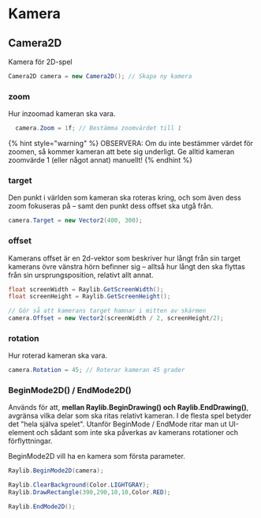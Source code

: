 # Kamera

## Camera2D

Kamera för 2D-spel

```csharp
Camera2D camera = new Camera2D(); // Skapa ny kamera
```

### zoom

Hur inzoomad kameran ska vara.

```csharp
  camera.Zoom = 1f; // Bestämma zoomvärdet till 1
```

{% hint style="warning" %}
OBSERVERA: Om du inte bestämmer värdet för zoomen, så kommer kameran att bete sig underligt. Ge alltid kameran zoomvärde 1 (eller något annat) manuellt!
{% endhint %}

### target

Den punkt i världen som kameran ska roteras kring, och som även dess zoom fokuseras på – samt den punkt dess offset ska utgå från.

```csharp
camera.Target = new Vector2(400, 300);
```

### offset

Kamerans offset är en 2d-vektor som beskriver hur långt från sin target kamerans övre vänstra hörn befinner sig – alltså hur långt den ska flyttas från sin ursprungsposition, relativt allt annat.

```csharp
float screenWidth = Raylib.GetScreenWidth();
float screenHeight = Raylib.GetScreenHeight();

// Gör så att kamerans target hamnar i mitten av skärmen
camera.Offset = new Vector2(screenWidth / 2, screenHeight/2);
```

### rotation

Hur roterad kameran ska vara.

```csharp
camera.Rotation = 45; // Roterar kameran 45 grader
```



### BeginMode2D() / EndMode2D()

Används för att, **mellan Raylib.BeginDrawing() och Raylib.EndDrawing()**, avgränsa vilka delar som ska ritas relativt kameran. I de flesta spel betyder det "hela själva spelet". Utanför BeginMode / EndMode ritar man ut UI-element och sådant som inte ska påverkas av kamerans rotationer och förflyttningar.

BeginMode2D vill ha en kamera som första parameter.

```csharp
Raylib.BeginMode2D(camera);

Raylib.ClearBackground(Color.LIGHTGRAY);
Raylib.DrawRectangle(390,290,10,10,Color.RED);

Raylib.EndMode2D();
```

